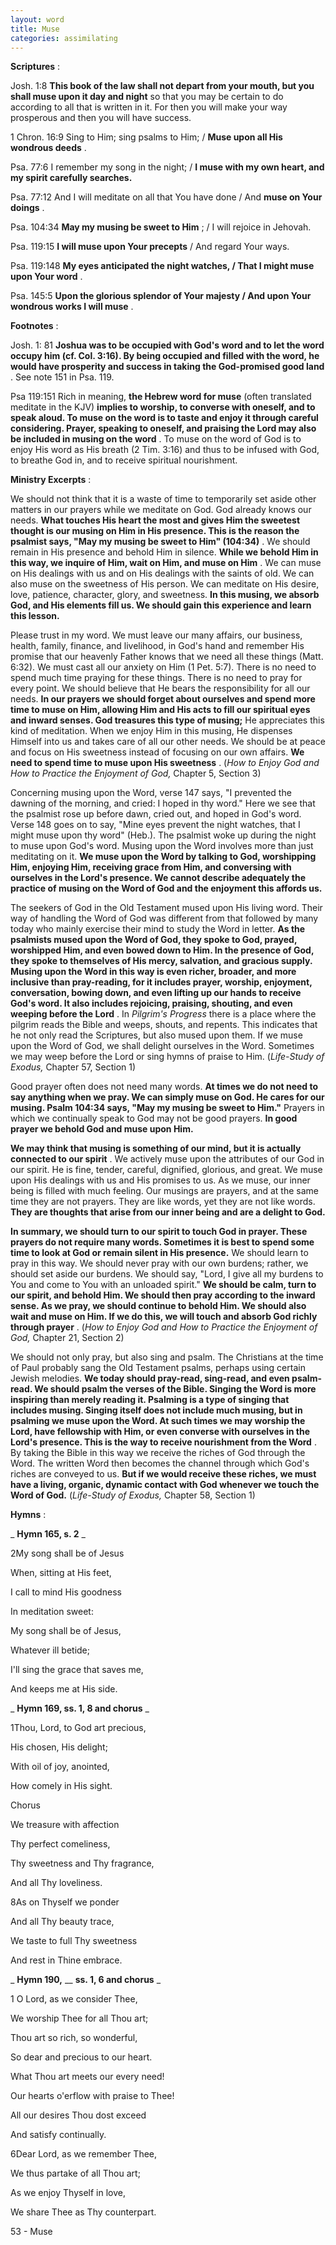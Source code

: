 ```yaml
---
layout: word
title: Muse
categories: assimilating
---
```


**Scriptures** :

Josh. 1:8 **This book of the law shall not depart from your mouth, but you shall muse upon it day and night** so that you may be certain to do according to all that is written in it. For then you will make your way prosperous and then you will have success.

1 Chron. 16:9 Sing to Him; sing psalms to Him; / **Muse upon all His wondrous deeds** .

Psa. 77:6 I remember my song in the night; / **I muse with my own heart, and my spirit carefully searches.**

Psa. 77:12 And I will meditate on all that You have done / And **muse on Your doings** .

Psa. 104:34 **May my musing be sweet to Him** ; / I will rejoice in Jehovah.

Psa. 119:15 **I will muse upon Your precepts** / And regard Your ways.

Psa. 119:148 **My eyes anticipated the night watches, / That I might muse upon Your word** .

Psa. 145:5 **Upon the glorious splendor of Your majesty / And upon Your wondrous works I will muse** .

**Footnotes** :

Josh. 1: 81 **Joshua was to be occupied with God's word and to let the word occupy him (cf. Col. 3:16). By being occupied and filled with the word, he would have prosperity and success in taking the God-promised good land** . See note 151 in Psa. 119.

Psa 119:151 Rich in meaning, **the Hebrew word for muse** (often translated meditate in the KJV) **implies to worship, to converse with oneself, and to speak aloud. To muse on the word is to taste and enjoy it through careful considering. Prayer, speaking to oneself, and praising the Lord may also be included in musing on the word** . To muse on the word of God is to enjoy His word as His breath (2 Tim. 3:16) and thus to be infused with God, to breathe God in, and to receive spiritual nourishment.

**Ministry Excerpts** :

We should not think that it is a waste of time to temporarily set aside other matters in our prayers while we meditate on God. God already knows our needs. **What touches His heart the most and gives Him the sweetest thought is our musing on Him in His presence. This is the reason the psalmist says, "May my musing be sweet to Him" (104:34)** . We should remain in His presence and behold Him in silence. **While we behold Him in this way, we inquire of Him, wait on Him, and muse on Him** . We can muse on His dealings with us and on His dealings with the saints of old. We can also muse on the sweetness of His person. We can meditate on His desire, love, patience, character, glory, and sweetness. **In this musing, we absorb God, and His elements fill us. We should gain this experience and learn this lesson.**

Please trust in my word. We must leave our many affairs, our business, health, family, finance, and livelihood, in God's hand and remember His promise that our heavenly Father knows that we need all these things (Matt. 6:32). We must cast all our anxiety on Him (1 Pet. 5:7). There is no need to spend much time praying for these things. There is no need to pray for every point. We should believe that He bears the responsibility for all our needs. **In our prayers we should forget about ourselves and spend more time to muse on Him, allowing Him and His acts to fill our spiritual eyes and inward senses. God treasures this type of musing;** He appreciates this kind of meditation. When we enjoy Him in this musing, He dispenses Himself into us and takes care of all our other needs. We should be at peace and focus on His sweetness instead of focusing on our own affairs. **We need to spend time to muse upon His sweetness** . (_How to Enjoy God and How to Practice the Enjoyment of God,_ Chapter 5, Section 3)

Concerning musing upon the Word, verse 147 says, "I prevented the dawning of the morning, and cried: I hoped in thy word." Here we see that the psalmist rose up before dawn, cried out, and hoped in God's word. Verse 148 goes on to say, "Mine eyes prevent the night watches, that I might muse upon thy word" (Heb.). The psalmist woke up during the night to muse upon God's word. Musing upon the Word involves more than just meditating on it. **We muse upon the Word by talking to God, worshipping Him, enjoying Him, receiving grace from Him, and conversing with ourselves in the Lord's presence. We cannot describe adequately the practice of musing on the Word of God and the enjoyment this affords us.**

The seekers of God in the Old Testament mused upon His living word. Their way of handling the Word of God was different from that followed by many today who mainly exercise their mind to study the Word in letter. **As the psalmists mused upon the Word of God, they spoke to God, prayed, worshipped Him, and even bowed down to Him. In the presence of God, they spoke to themselves of His mercy, salvation, and gracious supply. Musing upon the Word in this way is even richer, broader, and more inclusive than pray-reading, for it includes prayer, worship, enjoyment, conversation, bowing down, and even lifting up our hands to receive God's word. It also includes rejoicing, praising, shouting, and even weeping before the Lord** . In _Pilgrim's Progress_ there is a place where the pilgrim reads the Bible and weeps, shouts, and repents. This indicates that he not only read the Scriptures, but also mused upon them. If we muse upon the Word of God, we shall delight ourselves in the Word. Sometimes we may weep before the Lord or sing hymns of praise to Him. (_Life-Study of Exodus,_ Chapter 57, Section 1)

Good prayer often does not need many words. **At times we do not need to say anything when we pray. We can simply muse on God. He cares for our musing. Psalm 104:34 says, "May my musing be sweet to Him."** Prayers in which we continually speak to God may not be good prayers. **In good prayer we behold God and muse upon Him.**

**We may think that musing is something of our mind, but it is actually connected to our spirit** . We actively muse upon the attributes of our God in our spirit. He is fine, tender, careful, dignified, glorious, and great. We muse upon His dealings with us and His promises to us. As we muse, our inner being is filled with much feeling. Our musings are prayers, and at the same time they are not prayers. They are like words, yet they are not like words. **They are thoughts that arise from our inner being and are a delight to God.**

**In summary, we should turn to our spirit to touch God in prayer. These prayers do not require many words. Sometimes it is best to spend some time to look at God or remain silent in His presence.** We should learn to pray in this way. We should never pray with our own burdens; rather, we should set aside our burdens. We should say, "Lord, I give all my burdens to You and come to You with an unloaded spirit." **We should be calm, turn to our spirit, and behold Him. We should then pray according to the inward sense. As we pray, we should continue to behold Him. We should also wait and muse on Him. If we do this, we will touch and absorb God richly through prayer** . (_How to Enjoy God and How to Practice the Enjoyment of God,_ Chapter 21, Section 2)

We should not only pray, but also sing and psalm. The Christians at the time of Paul probably sang the Old Testament psalms, perhaps using certain Jewish melodies. **We today should pray-read, sing-read, and even psalm-read. We should psalm the verses of the Bible. Singing the Word is more inspiring than merely reading it. Psalming is a type of singing that includes musing. Singing itself does not include much musing, but in psalming we muse upon the Word. At such times we may worship the Lord, have fellowship with Him, or even converse with ourselves in the Lord's presence. This is the way to receive nourishment from the Word** . By taking the Bible in this way we receive the riches of God through the Word. The written Word then becomes the channel through which God's riches are conveyed to us. **But if we would receive these riches, we must have a living, organic, dynamic contact with God whenever we touch the Word of God.** (_Life-Study of Exodus,_ Chapter 58, Section 1)

**Hymns** :

_ **Hymn 165, s. 2** _

2My song shall be of Jesus

When, sitting at His feet,

I call to mind His goodness

In meditation sweet:

My song shall be of Jesus,

Whatever ill betide;

I'll sing the grace that saves me,

And keeps me at His side.

_ **Hymn 169, ss. 1, 8 and chorus** _

1Thou, Lord, to God art precious,

His chosen, His delight;

With oil of joy, anointed,

How comely in His sight.

Chorus

We treasure with affection

Thy perfect comeliness,

Thy sweetness and Thy fragrance,

And all Thy loveliness.

8As on Thyself we ponder

And all Thy beauty trace,

We taste to full Thy sweetness

And rest in Thine embrace.

_ **Hymn 190,** __ **ss. 1, 6 and chorus** _

1 O Lord, as we consider Thee,

We worship Thee for all Thou art;

Thou art so rich, so wonderful,

So dear and precious to our heart.

What Thou art meets our every need!

Our hearts o'erflow with praise to Thee!

All our desires Thou dost exceed

And satisfy continually.

6Dear Lord, as we remember Thee,

We thus partake of all Thou art;

As we enjoy Thyself in love,

We share Thee as Thy counterpart.

53 - Muse
